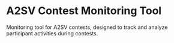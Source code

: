 # A2SV Contest Monitoring Tool

Monitoring tool for A2SV contests, designed to track and analyze participant activities during contests.
